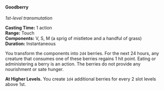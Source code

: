 #### Goodberry
<!-- markdownlint-disable link-image-reference-definitions -->
[_metadata_:spell_name]:- "Goodberry"
[_metadata_:spell_level]:- "1"
[_metadata_:spell_school]:- "transmutation"
[_metadata_:ritual]:- "false"
[_metadata_:casting_time_amount]:- "1"
[_metadata_:casting_time_unit]:- "action"
[_metadata_:range]:- "Touch"
[_metadata_:components_verbal]:- "true"
[_metadata_:components_somatic]:- "true"
[_metadata_:components_material]:- "true"
[_metadata_:components_material_description]:- "a sprig of mistletoe and a handful of grass"
[_metadata_:duration]:- "Instantaneous"
[_metadata_:concentration]:- "false"
[_metadata_:healing_formula]:- "1"
[_metadata_:compared_to_wotc_srd_5.1]:- "mechanics_different_wording_different"
[_metadata_:compared_to_a5e_srd]:- "mechanics_same_wording_same"
<!-- markdownlint-disable-next-line no-emphasis-as-heading -->
_1st-level transmutation_

**Casting Time:** 1 action \
**Range:** Touch \
**Components:** V, S, M (a sprig of mistletoe and a handful of grass) \
**Duration:** Instantaneous

You transform the components into `2d4` berries.
For the next 24 hours, any creature that consumes one of these berries regains 1 hit point.
Eating or administering a berry is an action.
The berries do not provide any nourishment or sate hunger.

**At Higher Levels.**
You create `1d4` additional berries for every 2 slot levels above 1st.
